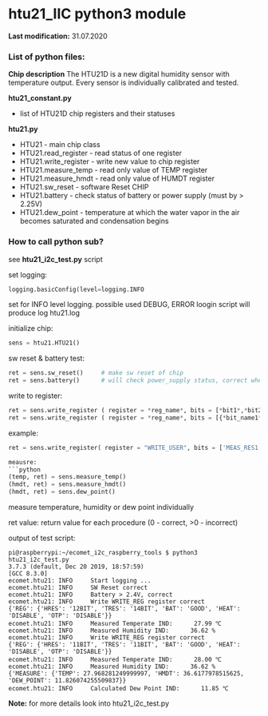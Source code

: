 # htu21_IIC python3 module

**Last modification:** 31.07.2020

### List of python files: ###

**Chip description**
The HTU21D is a new digital humidity sensor with temperature output. Every sensor is individually calibrated and tested. 

**htu21_constant.py**

* list of HTU21D chip registers and their statuses

**htu21.py**

* HTU21 - main chip class
* HTU21.read_register - read status of one register
* HTU21.write_register - write new value to chip register
* HTU21.measure_temp - read only value of TEMP register
* HTU21.measure_hmdt - read only value of HUMDT register
* HTU21.sw_reset - software Reset CHIP
* HTU21.battery - check status of battery or power supply (must by > 2.25V)
* HTU21.dew_point - temperature at which the water vapor in the air becomes saturated and condensation begins

### How to call python sub? ###

see **htu21_i2c_test.py** script

set logging:
```python
logging.basicConfig(level=logging.INFO
```
set for INFO level logging. possible used DEBUG, ERROR loogin
script will produce log htu21.log

initialize chip:
```python
sens = htu21.HTU21()
```

sw reset & battery test:
```python
ret = sens.sw_reset()     # make sw reset of chip
ret = sens.battery()      # will check power_supply status, correct when voltage over than 2.25V
```

write to register:
```python 
ret = sens.write_register ( register = *reg_name*, bits = [*bit1*,*bit2* ...])
ret = sens.write_register ( register = *reg_name*, bits = [{*bit_name1* : *bit_value1*}, ... ]
```
example:
``` python
ret = sens.write_register( register = "WRITE_USER", bits = ['MEAS_RES1','HEAT_DISABLE'])

meausre:
```python
(temp, ret) = sens.measure_temp()
(hmdt, ret) = sens.measure_hmdt()
(hmdt, ret) = sens.dew_point()
```
measure temperature, humidity or dew point individually 

ret value:
return value for each procedure (0 - correct, >0 - incorrect)

output of test script:
```shell
pi@raspberrypi:~/ecomet_i2c_raspberry_tools $ python3 htu21_i2c_test.py 
3.7.3 (default, Dec 20 2019, 18:57:59) 
[GCC 8.3.0]
ecomet.htu21: INFO     Start logging ...
ecomet.htu21: INFO     SW Reset correct
ecomet.htu21: INFO     Battery > 2.4V, correct
ecomet.htu21: INFO     Write WRITE_REG register correct
{'REG': {'HRES': '12BIT', 'TRES': '14BIT', 'BAT': 'GOOD', 'HEAT': 'DISABLE', 'OTP': 'DISABLE'}}
ecomet.htu21: INFO     Measured Temperate IND:      27.99 ℃
ecomet.htu21: INFO     Measured Humidity IND:      36.62 %
ecomet.htu21: INFO     Write WRITE_REG register correct
{'REG': {'HRES': '11BIT', 'TRES': '11BIT', 'BAT': 'GOOD', 'HEAT': 'DISABLE', 'OTP': 'DISABLE'}}
ecomet.htu21: INFO     Measured Temperate IND:      28.00 ℃
ecomet.htu21: INFO     Measured Humidity IND:      36.62 %
{'MEASURE': {'TEMP': 27.968281249999997, 'HMDT': 36.6177978515625, 'DEW_POINT': 11.826074255509837}}
ecomet.htu21: INFO     Calculated Dew Point IND:      11.85 ℃
```

**Note:** for more details look into htu21_i2c_test.py
